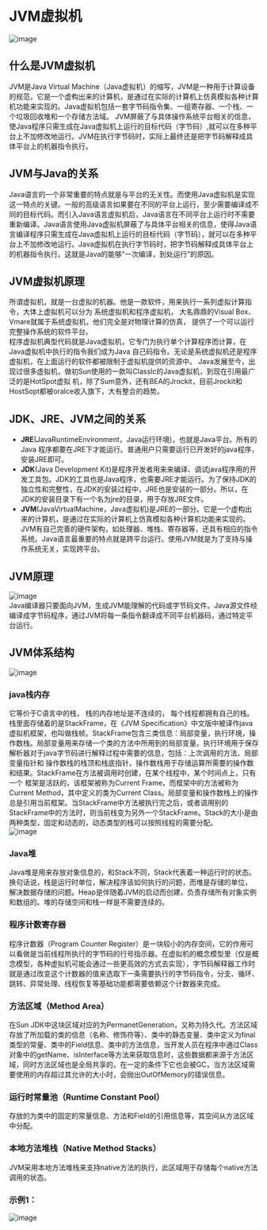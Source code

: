 # JVM虚拟机
![image](FE91ACE70B5B47A6AF95F44A415D5E50)

## 什么是JVM虚拟机
JVM是Java Virtual Machine（Java虚拟机）的缩写，JVM是一种用于计算设备的规范，它是一个虚构出来的计算机，是通过在实际的计算机上仿真模拟各种计算机功能来实现的。Java虚拟机包括一套字节码指令集、一组寄存器、一个栈、一个垃圾回收堆和一个存储方法域。 JVM屏蔽了与具体操作系统平台相关的信息，使Java程序只需生成在Java虚拟机上运行的目标代码（字节码）,就可以在多种平台上不加修改地运行。JVM在执行字节码时，实际上最终还是把字节码解释成具体平台上的机器指令执行。

## JVM与Java的关系
Java语言的一个非常重要的特点就是与平台的无关性。而使用Java虚拟机是实现这一特点的关键。一般的高级语言如果要在不同的平台上运行，至少需要编译成不同的目标代码。而引入Java语言虚拟机后，Java语言在不同平台上运行时不需要重新编译。Java语言使用Java虚拟机屏蔽了与具体平台相关的信息，使得Java语言编译程序只需生成在Java虚拟机上运行的目标代码（字节码），就可以在多种平台上不加修改地运行。Java虚拟机在执行字节码时，把字节码解释成具体平台上的机器指令执行。这就是Java的能够“一次编译，到处运行”的原因。


## JVM虚拟机原理
所谓虚拟机，就是一台虚拟的机器。他是一款软件，用来执行一系列虚拟计算指令，大体上虚拟机可以分为
系统虚拟机和程序虚拟机， 大名鼎鼎的Visual Box、Vmare就属于系统虚拟机，他们完全是对物理计算的仿真，
提供了一个可以运行完整操作系统的软件平台。\
 程序虚拟机典型代码就是Java虚拟机，它专门为执行单个计算程序而计算，在Java虚拟机中执行的指令我们成为Java
自己码指令。无论是系统虚拟机还是程序虚拟机，在上面运行的软件都被限制于虚拟机提供的资源中。
 Java发展至今，出现过很多虚拟机，做初Sun使用的一款叫ClassIc的Java虚拟机，到现在引用最广泛的是HotSpot虚拟
机，除了Sum意外，还有BEA的Jrockit，目前Jrockit和HostSopt都被oralce收入旗下，大有整合的趋势。

## JDK、JRE、JVM之间的关系 
- **JRE**(JavaRuntimeEnvironment，Java运行环境)，也就是Java平台。所有的Java 程序都要在JRE下才能运行。普通用户只需要运行已开发好的java程序，安装JRE即可。 
- **JDK**(Java Development Kit)是程序开发者用来来编译、调试java程序用的开发工具包。JDK的工具也是Java程序，也需要JRE才能运行。为了保持JDK的独立性和完整性，在JDK的安装过程中，JRE也是安装的一部分。所以，在JDK的安装目录下有一个名为jre的目录，用于存放JRE文件。 
- **JVM**(JavaVirtualMachine，Java虚拟机)是JRE的一部分。它是一个虚构出来的计算机，是通过在实际的计算机上仿真模拟各种计算机功能来实现的。JVM有自己完善的硬件架构，如处理器、堆栈、寄存器等，还具有相应的指令系统。Java语言最重要的特点就是跨平台运行。使用JVM就是为了支持与操作系统无关，实现跨平台。

## JVM原理
![image](DF3207D0396F4CB4900ED9BE46E43472)\
Java编译器只要面向JVM，生成JVM能理解的代码或字节码文件。Java源文件经编译成字节码程序，通过JVM将每一条指令翻译成不同平台机器码，通过特定平台运行。

## JVM体系结构
![image](9BAEDF8CEC58480D80E8420EA1CD247B)
### java栈内存
它等价于C语言中的栈， 栈的内存地址是不连续的， 每个线程都拥有自己的栈。 栈里面存储着的是StackFrame，在《JVM Specification》中文版中被译作java虚拟机框架，也叫做栈帧。StackFrame包含三类信息：局部变量，执行环境，操作数栈。局部变量用来存储一个类的方法中所用到的局部变量。执行环境用于保存解析器对于java字节码进行解释过程中需要的信息，包括：上次调用的方法、局部变量指针和 操作数栈的栈顶和栈底指针。操作数栈用于存储运算所需要的操作数和结果。StackFrame在方法被调用时创建，在某个线程中，某个时间点上，只有一个 框架是活跃的，该框架被称为Current Frame，而框架中的方法被称为Current Method，其中定义的类为Current Class。局部变量和操作数栈上的操作总是引用当前框架。当StackFrame中方法被执行完之后，或者调用别的StackFrame中的方法时，则当前栈变为另外一个StackFrame。Stack的大小是由两种类型，固定和动态的，动态类型的栈可以按照线程的需要分配。
\
![image](0F4CF92B17EE4B528DB89BB5A251B4DC)

### Java堆
Java堆是用来存放对象信息的，和Stack不同，Stack代表着一种运行时的状态。换句话说，栈是运行时单位，解决程序该如何执行的问题，而堆是存储的单位， 解决数据存储的问题。Heap是伴随着JVM的启动而创建，负责存储所有对象实例和数组的。堆的存储空间和栈一样是不需要连续的。

### 程序计数寄存器
程序计数器（Program Counter Register）是一块较小的内存空间，它的作用可以看做是当前线程所执行的字节码的行号指示器。在虚拟机的概念模型里（仅是概念模型，各种虚拟机可能会通过一些更高效的方式去实现），字节码解释器工作时就是通过改变这个计数器的值来选取下一条需要执行的字节码指令，分支、循环、跳转、异常处理、线程恢复等基础功能都需要依赖这个计数器来完成。

### 方法区域（Method Area）
在Sun JDK中这块区域对应的为PermanetGeneration，又称为持久代。方法区域存放了所加载的类的信息（名称、修饰符等）、类中的静态变量、类中定义为final类型的常量、类中的Field信息、类中的方法信息，当开发人员在程序中通过Class对象中的getName、isInterface等方法来获取信息时，这些数据都来源于方法区域，同时方法区域也是全局共享的，在一定的条件下它也会被GC，当方法区域需要使用的内存超过其允许的大小时，会抛出OutOfMemory的错误信息。

### 运行时常量池（Runtime Constant Pool）
存放的为类中的固定的常量信息、方法和Field的引用信息等，其空间从方法区域中分配。

### 本地方法堆栈（Native Method Stacks）
JVM采用本地方法堆栈来支持native方法的执行，此区域用于存储每个native方法调用的状态。

### 示例1： 
![image](5D78A106B397498C9EF5DB5569C2B308)